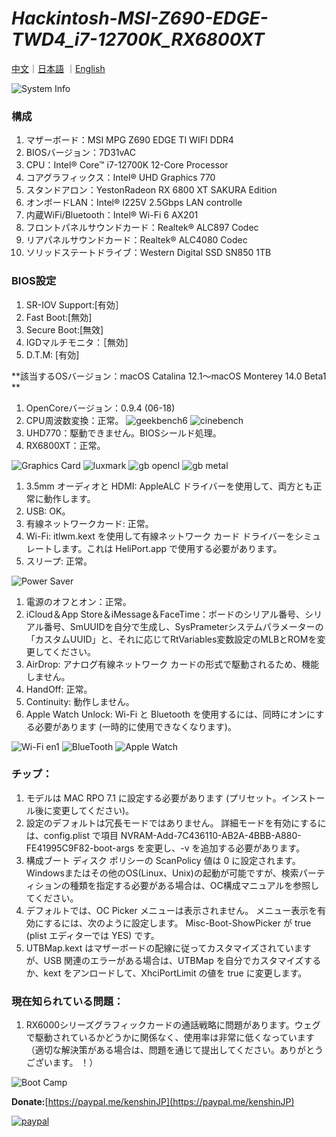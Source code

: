 # *Hackintosh-MSI-Z690-EDGE-TWD4_i7-12700K_RX6800XT*

[中文](https://github.com/igarashikenshin/Hackintosh-MSI-Z690-EDGE-TWD4_i7-12700K_RX6800XT/blob/main/README.md)｜[日本語](https://github.com/igarashikenshin/Hackintosh-MSI-Z690-EDGE-TWD4_i7-12700K_RX6800XT/blob/main/README_JP.md)
｜[English](https://github.com/igarashikenshin/Hackintosh-MSI-Z690-EDGE-TWD4_i7-12700K_RX6800XT/blob/main/README_EN.md)

![System Info](https://s2.loli.net/2023/06/19/JTV5tpZiK8vXCFg.png)


### 構成
1. マザーボード：MSI MPG Z690 EDGE TI WIFI DDR4
1. BIOSバージョン：7D31vAC
1. CPU：Intel® Core™ i7-12700K 12-Core Processor
1. コアグラフィックス：Intel® UHD Graphics 770
1. スタンドアロン：YestonRadeon RX 6800 XT SAKURA Edition
1. オンボードLAN：Intel® I225V 2.5Gbps LAN controlle
1. 内蔵WiFi/Bluetooth：Intel® Wi-Fi 6 AX201
1. フロントパネルサウンドカード：Realtek® ALC897 Codec
1. リアパネルサウンドカード：Realtek® ALC4080 Codec
1. ソリッドステートドライブ：Western Digital SSD SN850 1TB

### BIOS設定
1. SR-IOV Support:[有効］
2. Fast Boot:[無効]
3. Secure Boot:[無效]
4. IGDマルチモニタ：［無効］
5. D.T.M: [有効]

**該当するOSバージョン：macOS Catalina 12.1〜macOS Monterey 14.0 Beta1 **

1. OpenCoreバージョン：0.9.4 (06-18)
1. CPU周波数変換：正常。
![geekbench6](https://s2.loli.net/2023/06/19/6Wbvf9dog5K7SwB.png)
![cinebench](https://s2.loli.net/2023/06/19/CBetHYmy1RIanFS.png)
1. UHD770：駆動できません。BIOSシールド処理。
1. RX6800XT：正常。

![Graphics Card](https://s2.loli.net/2023/06/19/DYcQ9q1nNiM4PE6.png)
![luxmark](https://s2.loli.net/2023/06/19/T2QaOfgnqC8rSsG.png)
![gb opencl](https://s2.loli.net/2023/06/19/U1rCegOkSd4AGZJ.png)
![gb metal](https://s2.loli.net/2023/06/19/GmXQZcosb3FxPtJ.png)

1. 3.5mm オーディオと HDMI: AppleALC ドライバーを使用して、両方とも正常に動作します。
2. USB: OK。
3. 有線ネットワークカード: 正常。
4. Wi-Fi: itlwm.kext を使用して有線ネットワーク カード ドライバーをシミュレートします。これは HeliPort.app で使用する必要があります。
5. スリープ: 正常。

![Power Saver](https://s2.loli.net/2023/06/19/DlKsPrtFmwVfEqU.png)

1. 電源のオフとオン：正常。
2. iCloud＆App Store＆iMessage＆FaceTime：ボードのシリアル番号、シリアル番号、SmUUIDを自分で生成し、SysPrameterシステムパラメーターの「カスタムUUID」と、それに応じてRtVariables変数設定のMLBとROMを変更してください。
3. AirDrop: アナログ有線ネットワーク カードの形式で駆動されるため、機能しません。
4. HandOff: 正常。
5. Continuity: 動作しません。
6. Apple Watch Unlock: Wi-Fi と Bluetooth を使用するには、同時にオンにする必要があります (一時的に使用できなくなります)。

![Wi-Fi en1](https://s2.loli.net/2023/06/19/B5Gkdyuxq2aLpnN.png)
![BlueTooth](https://s2.loli.net/2023/06/19/KDIOSrLo2sQgb9a.png)
![Apple Watch](https://s2.loli.net/2023/06/19/wW8C5gl4HTyEGcD.png)

### チップ：

1. モデルは MAC RPO 7.1 に設定する必要があります (プリセット。インストール後に変更してください)。
1. 設定のデフォルトは冗長モードではありません。 詳細モードを有効にするには、config.plist で項目 NVRAM-Add-7C436110-AB2A-4BBB-A880-FE41995C9F82-boot-args を変更し、-v を追加する必要があります。
1. 構成ブート ディスク ポリシーの ScanPolicy 値は 0 に設定されます。 Windowsまたはその他のOS(Linux、Unix)の起動が可能ですが、検索パーティションの種類を指定する必要がある場合は、OC構成マニュアルを参照してください。
1. デフォルトでは、OC Picker メニューは表示されません。 メニュー表示を有効にするには、次のように設定します。 Misc-Boot-ShowPicker が true (plist エディターでは YES) です。
1. UTBMap.kext はマザーボードの配線に従ってカスタマイズされていますが、USB 関連のエラーがある場合は、UTBMap を自分でカスタマイズするか、kext をアンロードして、XhciPortLimit の値を true に変更します。

### 現在知られている問題：

1. RX6000シリーズグラフィックカードの通話戦略に問題があります。ウェグで駆動されているかどうかに関係なく、使用率は非常に低くなっています（適切な解決策がある場合は、問題を通じて提出してください。ありがとうございます。 ！）


![Boot Camp](https://s2.loli.net/2022/06/13/xAI8DQGXvZyFqwS.png)

**Donate:**[https://paypal.me/kenshinJP](https://paypal.me/kenshinJP)


[![paypal](https://www.paypalobjects.com/en_US/i/btn/btn_donateCC_LG.gif)](https://paypal.me/kenshinJP)
